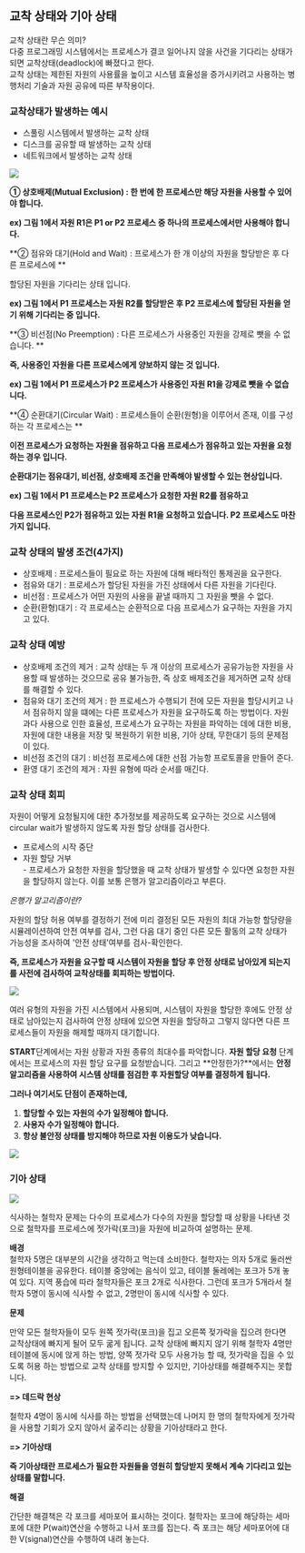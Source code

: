 ## 교착 상태와 기아 상태



교착 상태란 무슨 의미?  
다중 프로그래밍 시스템에서는 프로세스가 결코 일어나지 않을 사건을 기다리는 상태가 되면 교착상태(deadlock)에 빠졌다고 한다.   
교착 상태는 제한된 자원의 사용률을 높이고 시스템 효율성을 증가시키려고 사용하는 병행처리 기술과 자원 공유에 따른 부작용이다. 

### 교착상태가 발생하는 예시

- 스풀링 시스템에서 발생하는 교착 상태
- 디스크를 공유할 때 발생하는 교착 상태
- 네트워크에서 발생하는 교착 상태

![](https://ws1.sinaimg.cn/large/006tKfTcgy1fn102mes7cj30zo11edkw.jpg)

**① 상호배제(Mutual Exclusion) : 한 번에 한 프로세스만 해당 자원을 사용할 수 있어야 합니다.**

**ex) 그림 1에서 자원 R1은 P1 or P2 프로세스 중 하나의 프로세스에서만 사용해야 합니다.**


**② 점유와 대기(Hold and Wait) : 프로세스가 한 개 이상의 자원을 할당받은 후 다른 프로세스에 **

할당된 자원을 기다리는 상태 입니다.

**ex) 그림 1에서 P1 프로세스는 자원 R2를 할당받은 후 P2 프로세스에 할당된 자원을 얻기 위해 기다리는 중 입니다.**


**③ 비선점(No Preemption) : 다른 프로세스가 사용중인 자원을 강제로 뺏을 수 없습니다. **

**즉, 사용중인 자원을 다른 프로세스에게 양보하지 않는 것 입니다.**

**ex) 그림 1에서 P1 프로세스가 P2 프로세스가 사용중인 자원 R1을 강제로 뺏을 수 없습니다.**


**④ 순환대기(Circular Wait) : 프로세스들이 순환(원형)을 이루어서 존재, 이를 구성하는 각 프로세스는 **

**이전 프로세스가 요청하는 자원을 점유하고 다음 프로세스가 점유하고 있는 자원을 요청하는 경우 입니다.**

**순환대기는 점유대기, 비선점, 상호배제 조건을 만족해야 발생할 수 있는 현상입니다.**

**ex) 그림 1에서 P1 프로세스는 P2 프로세스가 요청한 자원 R2를 점유하고**

**다음 프로세스인 P2가 점유하고 있는 자원 R1을 요청하고 있습니다. P2 프로세스도 마찬가지 입니다.**



### 교착 상태의 발생 조건(4가지)

- 상호배제 : 프로세스들이 필요로 하는 자원에 대해 배타적인 통제권을 요구한다.
- 점유와 대기 : 프로세스가 할당된 자원을 가진 상태에서 다른 자원을 기다린다.
- 비선점 : 프로세스가 어떤 자원의 사용을 끝낼 때까지 그 자원을 뺏을 수 없다.
- 순환(환형)대기 : 각 프로세스는 순환적으로 다음 프로세스가 요구하는 자원을 가지고 있다.



### 교착 상태 예방

- 상호배제 조건의 제거 : 교착 상태는 두 개 이상의 프로세스가 공유가능한 자원을 사용할 때 발생하는 것으므로 굥유 불가능한, 즉 상호 배제조건을 제거하면 교착 상태를 해결할 수 있다.
- 점유와 대기 조건의 제거 : 한 프로세스가 수행되기 전에 모든 자원을 할당시키고 나서 점유하지 않을 떄에는 다른 프로세스가 자원을 요구하도록 하는 방법이다. 자원 과다 사용으로 인한 효율성, 프로세스가 요구하는 자원을 파악하는 데에 대한 비용, 자원에 대한 내용을 저장 및 복원하기 위한 비용, 기아 상태, 무한대기 등의 문제점이 있다.
- 비선점 조건의 대기 : 비선점 프로세스에 대한 선점 가능항 프로토콜을 만들어 준다.
- 환영 대기 조건의 제거 : 자원 유형에 따라 순서를 매긴다.



### 교착 상태 회피

자원이 어떻게 요청될지에 대한 추가정보를 제공하도록 요구하는 것으로 시스템에 circular wait가 발생하지 않도록 자원 할당 상태를 검사한다.

- 프로세스의 시작 중단
- 자원 할당 거부  
  \- 프로세스가 요청한 자원을 할당했을 때 교착 상태가 발생할 수 있다면 요청한 자원을 할당하지 않는다. 이를 보통 은행가 알고리즘이라고 부른다.

*은행가 알고리즘이란?*

자원의 할당 허용 여부를 결정하기 전에 미리 결정된 모든 자원의 최대 가능항 할당량을시뮬레이션하여 안전 여부를 검사, 그런 다음 대기 중인 다른 모든 활동의 교착 상태가 가능성을 조사하여 '안전 상태'여부를 검사-확인한다. 

**즉, 프로세스가 자원을 요구할 때 시스템이 자원을 할당 후 안정 상태로 남아있게 되는지를 사전에 검사하여 교착상태를 회피하는 방법이다.**

![](https://ws1.sinaimg.cn/large/006tKfTcgy1fn106aptxpj30vo0z2gpy.jpg)

 여러 유형의 자원을 가진 시스템에서 사용되며, 시스템이 자원을 할당한 후에도 안정 상태로 남아있는지 검사하여 안정 상태에 있으면 자원을 할당하고 그렇지 않다면 다른 프로세스들이 자원을 해제할 때까지 대기합니다.

**START**단계에서는 자원 상황과 자원 종류의 최대수를 파악합니다. **자원 할당 요청** 단계에서는 프로세스의 자원 할당 요구를 요청받습니다. 그리고 **안정한가?**에서는 **안정 알고리즘을 사용하여 시스템 상태를 점검한 후 자원할당 여부를 결정하게 됩니다.**



**그러나 여기서도 단점이 존재하는데,**  

1. **할당할 수 있는 자원의 수가 일정해야 합니다.**
2. **사용자 수가 일정해야 합니다.**
3. **항상 불안정 상태를 방지해야 하므로 자원 이용도가 낮습니다.**



![](https://ws1.sinaimg.cn/large/006tKfTcgy1fn10ifbuesj316u0vun2c.jpg)

### 기아 상태

![](https://ws2.sinaimg.cn/large/006tKfTcgy1fn10ix0qemj30yc12qdp7.jpg)

식사하는 철학자 문제는 다수의 프로세스가 다수의 자원을 할당할 때 상황을 나타낸 것으로 철학자를 프로세스에 젓가락(포크)을 자원에 비교하여 설명하는 문제.

**배경**  
철학자 5명은 대부분의 시간을 생각하고 먹는데 소비한다. 철학자는 의자 5개로 둘러싼 원형테이블을 공유한다. 테이블 중앙에는 음식이 있고, 테이블 둘레에는 포크가 5개 놓여 있다. 지역 풍습에 따라 철학자들은 포크 2개로 식사한다. 그런데 포크가 5개라서 철학자 5명이 동시에 식사할 수 없고, 2명만이 동시에 식사할 수 있다.

**문제**

만약 모든 철학자들이 모두 원쪽 젓가락(포크)을 집고 오른쪽 젖가락을 집으려 한다면 교착상태에 빠지게 될어 모두 굶게 됩니다. 교착 상태에 빠지지 않기 위해 철학자 4명만 테이블에 동시에 앉게 하는 방법, 양쪽 젓가락 모두 사용가능 할 때, 젓가락을 집을 수 있도록 허용 하는 방법으로 교착 상태를 방지할 수 있지만, 기아상태를 해결해주지는 못합니다.

**=> 데드락 현상**

철학자 4명이 동시에 식사를 하는 방법을 선택했는데 나머지 한 명의 철학자에게 젓가락을 사용할 기회가 오지 않아서 굶주리는 상황을 기아상태라고 한다.

**=> 기아상태**

**즉 기아상태란 프로세스가 필요한 자원들을 영원히 할당받지 못해서 계속 기다리고 있는 상태를 말합니다.**

**해결**

간단한 해결책은 각 포크를 세마포어 표시하는 것이다. 철학자는 포크에 해당하는 세마포에 대한 P(wait)연산을 수행하고 나서 포크를 집는다. 즉 포크는 해당 세마포어에 대한 V(signal)연산을 수행하여 내려 놓는다.